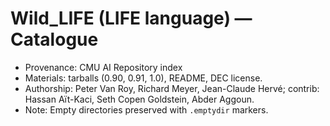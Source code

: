 # Wild_LIFE (LIFE language) — Catalogue

- Provenance: CMU AI Repository index
- Materials: tarballs (0.90, 0.91, 1.0), README, DEC license.
- Authorship: Peter Van Roy, Richard Meyer, Jean-Claude Hervé; contrib: Hassan Aït-Kaci, Seth Copen Goldstein, Abder Aggoun.
- Note: Empty directories preserved with `.emptydir` markers.
